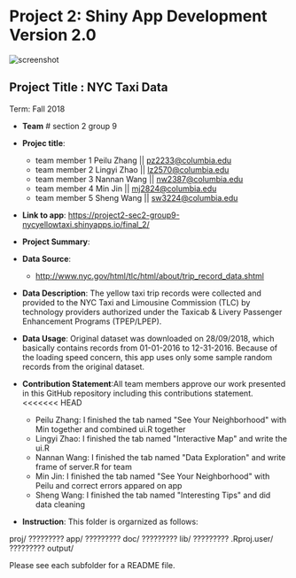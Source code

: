 # Project 2: Shiny App Development Version 2.0

![screenshot](doc/taxi.jpg)

## Project Title : NYC Taxi Data
Term: Fall 2018

+ **Team** # section 2 group 9
+ **Projec title**: 
	+ team member 1 Peilu Zhang || pz2233@columbia.edu
	+ team member 2 Lingyi Zhao || lz2570@columbia.edu
	+ team member 3 Nannan Wang || nw2387@columbia.edu
	+ team member 4 Min Jin || mj2824@columbia.edu
	+ team member 5 Sheng Wang || sw3224@columbia.edu

+ **Link to app**:
https://project2-sec2-group9-nycyellowtaxi.shinyapps.io/final_2/

+ **Project Summary**: 

+ **Data Source**:
	- http://www.nyc.gov/html/tlc/html/about/trip_record_data.shtml

+ **Data Description**: The yellow taxi trip records were collected and provided to the NYC Taxi and Limousine Commission (TLC) by technology providers authorized under the Taxicab & Livery Passenger Enhancement Programs (TPEP/LPEP).

+ **Data Usage**: Original dataset was downloaded on 28/09/2018, which basically contains records from 01-01-2016 to 12-31-2016. Because of the loading speed concern, this app uses only some sample random records from the original dataset.

+ **Contribution Statement**:All team members approve our work presented in this GitHub repository including this contributions statement.
<<<<<<< HEAD
   + Peilu Zhang: I finished the tab named "See Your Neighborhood" with Min together and combined ui.R together
   + Lingyi Zhao: I finished the tab named "Interactive Map" and write the ui.R
   + Nannan Wang: I finished the tab named "Data Exploration" and write frame of server.R for team
   + Min Jin: I finished the tab named "See Your Neighborhood" with Peilu and correct errors appared on app
   + Sheng Wang: I finished the tab named "Interesting Tips" and did data cleaning

+ **Instruction**: This folder is orgarnized as follows:

proj/
????????? app/
????????? doc/
????????? lib/
????????? .Rproj.user/
????????? output/


Please see each subfolder for a README file.
